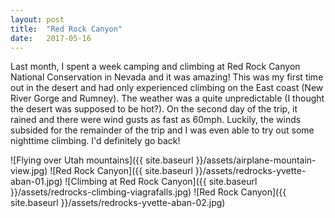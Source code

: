 ```yaml
---
layout: post
title:  "Red Rock Canyon"
date:   2017-05-16 
---
```


Last month, I spent a week camping and climbing at Red Rock Canyon National Conservation in Nevada and it was amazing! This was my first time out in the desert and had only experienced climbing on the East coast (New River Gorge and Rumney). The weather was a quite unpredictable (I thought the desert was supposed to be hot?). On the second day of the trip, it rained and there were wind gusts as fast as 60mph. Luckily, the winds subsided for the remainder of the trip and I was even able to try out some nighttime climbing. I'd definitely go back!

![Flying over Utah mountains]({{ site.baseurl }}/assets/airplane-mountain-view.jpg)
![Red Rock Canyon]({{ site.baseurl }}/assets/redrocks-yvette-aban-01.jpg)
![Climbing at Red Rock Canyon]({{ site.baseurl }}/assets/redrocks-climbing-viagrafalls.jpg)
![Red Rock Canyon]({{ site.baseurl }}/assets/redrocks-yvette-aban-02.jpg)
